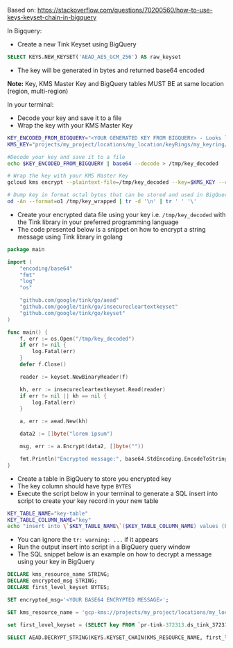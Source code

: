 Based on: https://stackoverflow.com/questions/70200560/how-to-use-keys-keyset-chain-in-bigquery

In Bigquery:
- Create a new Tink Keyset using BigQuery

```sql
SELECT KEYS.NEW_KEYSET('AEAD_AES_GCM_256') AS raw_keyset
```

- The key will be generated in bytes and returned base64 encoded

**Note:** Key, KMS Master Key and BigQuery tables MUST BE at same location (region, multi-region)

In your terminal:

- Decode your key and save it to a file
- Wrap the key with your KMS Master Key

```bash
KEY_ENCODED_FROM_BIGQUERY="<YOUR GENERATED KEY FROM BIGQUERY> - Looks like CK3245gBE..."
KMS_KEY="projects/my_project/locations/my_location/keyRings/my_keyring/cryptoKeys/my_key"

#Decode your key and save it to a file
echo $KEY_ENCODED_FROM_BIGQUERY | base64 --decode > /tmp/key_decoded

# Wrap the key with your KMS Master Key
gcloud kms encrypt --plaintext-file=/tmp/key_decoded --key=$KMS_KEY --ciphertext-file=/tmp/key_wrapped

# Dump key in format octal bytes that can be stored and used in BigQuery SQL
od -An --format=o1 /tmp/key_wrapped | tr -d '\n' | tr ' ' '\'
```

- Create your encrypted data file using your key i.e. `/tmp/key_decoded` with the Tink library in your preferred programming language
- The code presented below is a snippet on how to encrypt a string message using Tink library in golang

```go
package main

import (
	"encoding/base64"
	"fmt"
	"log"
	"os"

	"github.com/google/tink/go/aead"
	"github.com/google/tink/go/insecurecleartextkeyset"
	"github.com/google/tink/go/keyset"
)

func main() {
	f, err := os.Open("/tmp/key_decoded")
	if err != nil {
		log.Fatal(err)
	}
	defer f.Close()

	reader := keyset.NewBinaryReader(f)

	kh, err := insecurecleartextkeyset.Read(reader)
	if err != nil || kh == nil {
		log.Fatal(err)
	}

	a, err := aead.New(kh)

	data2 := []byte("lorem ipsum")

	msg, err := a.Encrypt(data2, []byte(""))

	fmt.Println("Encrypted message:", base64.StdEncoding.EncodeToString(msg))
}
```

- Create a table in BigQuery to store you encrypted key
- The key column should have type `BYTES`
- Execute the script below in your terminal to generate a SQL insert into script to create your key record in your new table

```bash
KEY_TABLE_NAME="key-table"
KEY_TABLE_COLUMN_NAME="key"
echo "insert into \`$KEY_TABLE_NAME\`($KEY_TABLE_COLUMN_NAME) values (b'$(od -An --format=o1 /tmp/key_wrapped | tr -d '\n' | tr ' ' '\')')"
```

- You can ignore the `tr: warning: ...` if it appears
- Run the output insert into script in a BigQuery query window
- The SQL snippet below is an example on how to decrypt a message using your key in BigQuery

```sql
DECLARE kms_resource_name STRING;
DECLARE encrypted_msg STRING;
DECLARE first_level_keyset BYTES;

SET encrypted_msg='<YOUR BASE64 ENCRYPTED MESSAGE>';

SET kms_resource_name = 'gcp-kms://projects/my_project/locations/my_location/keyRings/my_keyring/cryptoKeys/my_key';

set first_level_keyset = (SELECT key FROM `pr-tink-372313.ds_tink_372313_us.key-table`);

SELECT AEAD.DECRYPT_STRING(KEYS.KEYSET_CHAIN(KMS_RESOURCE_NAME, first_level_keyset), FROM_BASE64(encrypted_msg), '');
```

